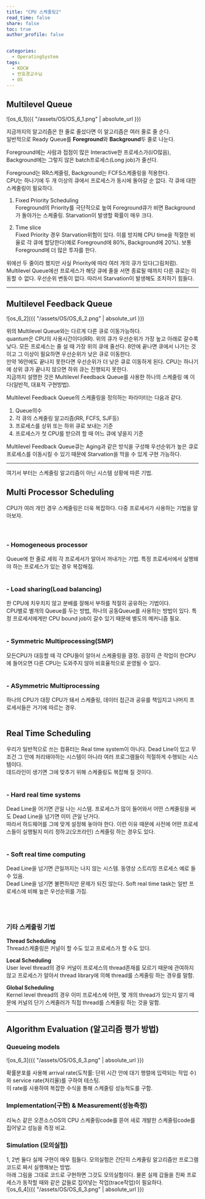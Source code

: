```yaml
---
title: "CPU 스케줄링2"
read_time: false
share: false
toc: true
author_profile: false


categories:
  - OperatingSystem
tags:
  - KOCW
  - 반효경교수님
  - OS
---
```


## Multilevel Queue  

![os_6_1]({{ "/assets/OS/OS_6_1.png" | absolute_url }})

지금까지의 알고리즘은 한 줄로 줄섰다면 이 알고리즘은 여러 줄로 줄 순다.   
일반적으로 Ready Queue를 **Foreground**와 **Background**두 줄로 나눈다.  

Foreground에는 사람과 접점이 많은 Interactive한 프로세스가(I/O많음),  
Background에는 그렇지 않은 batch프로세스(Long job)가 줄선다.  
 
Foreground는 RR스케줄링, Background는 FCFS스케줄링을 적용한다.  
CPU는 하나기에 두 개 이상의 큐에서 프로세스가 동시에 돌아갈 순 없다. 각 큐에 대한 스케줄링이 필요하다.  

1. Fixed Priority Scheduling    
Foreground의 Priority를 극단적으로 높여 Foreground큐가 비면 Background가 돌아가는 스케줄링. Starvation이 발생할 확률이 매우 크다.   

2. Time slice   
Fixed Priority 경우 Starvation위험이 있다. 이를 방지해 CPU time을 적절한 비율로 각 큐에 할당한다(예로 Foreground에 80%, Background에 20%). 보통 Foreground에 더 많은 투자를 한다.  

위에선 두 줄이라 했지만 사실 Priority에 따라 여러 개의 큐가 있다(그림처럼).  
Multilevel Queue에선 프로세스가 해당 큐에 줄을 서면 종료될 때까지 다른 큐로는 이동할 수 없다. 우선순위 변동이 없다. 따라서 Starvation이 발생해도 조치하기 힘들다.  

***

## Multilevel Feedback Queue

![os_6_2]({{ "/assets/OS/OS_6_2.png" | absolute_url }})  

위의 Multilevel Queue와는 다르게 다른 큐로 이동가능하다.  
quantum은 CPU의 사용시간이다(RR). 위의 큐가 우선순위가 가장 높고 아래로 갈수록 낮다. 모든 프로세스는 줄 설 때 가장 위의 큐에 줄선다. 8안에 끝나면 큐에서 나가는 것이고 그 이상이 필요하면 우선순위가 낮은 큐로 이동한다.  
만약 16안에도 끝나지 못한다면 우선순위가 더 낮은 큐로 이동하게 된다. CPU는 하나기에 상위 큐가 끝나지 않으면 하위 큐는 진행되지 못한다.  
지금까지 설명한 것은 Multilevel Feedback Queue를 사용한 하나의 스케줄링 예 이다(일반적, 대표적 구현방법).  

Multilevel Feedback Queue의 스케줄링을 정의하는 파라미터는 다음과 같다.
1. Queue의수  
2. 각 큐의 스케줄링 알고리즘(RR, FCFS, SJF등)  
3. 프로세스를 상위 또는 하위 큐로 보내는 기준  
4. 프로세스가 첫 CPU를 받으려 할 때 어느 큐에 넣을지 기준  


Multilevel Feedback Queue큐는 Aging과 같은 방식을 구성해 우선순위가 높은 큐로 프로세스를 이동시킬 수 있기 때문에 Starvation을 막을 수 있게 구현 가능하다.  

***

여기서 부터는 스케줄링 알고리즘이 아닌 시스템 상황에 따른 기법.  

## Multi Processor Scheduling

CPU가 여러 개인 경우 스케줄링은 더욱 복잡하다. 다중 프로세서가 사용하는 기법을 알아보자.  
<br><br>

### - Homogeneous processor
Queue에 한 줄로 세워 각 프로세서가 알아서 꺼내가는 기법. 특정 프로세서에서 실행돼야 하는 프로세스가 있는 경우 복잡해짐.  
<br>
### - Load sharing(Load balancing)
한 CPU에 치우치지 않고 분배를 잘해서 부하를 적절히 공유하는 기법이다.  
CPU별로 별개의 Queue를 두는 방법, 하나의 공동Queue를 사용하는 방법이 있다. 특정 프로세서에게만 CPU bound job이 갈수 있기 때문에 별도의 메커니즘 필요.  
<br>
### - Symmetric Multiprocessing(SMP)
모든CPU가 대등할 때 각 CPU들이 알아서 스케줄링을 결정. 굉장히 큰 작업이 한CPU에 들어오면 다른 CPU는 도와주지 않아 비효율적으로 운영될 수 있다.  
<br>
### - ASymmetric Multiprocessing
하나의 CPU가 대장 CPU가 돼서 스케줄링, 데이터 접근과 공유를 책임지고 나머지 프로세서들은 거기에 따르는 경우.  
<br>
## Real Time Scheduling
우리가 일반적으로 쓰는 컴퓨터는 Real time system이 아니다. Dead Line이 있고 무조건 그 안에 처리돼야하는 시스템이 아니라 여러 프로그램들이 적절하게 수행되는 시스템이다.  
데드라인이 생기면 그에 맞추기 위해 스케줄링도 복잡해 질 것이다.  
<br>
### - Hard real time systems
Dead Line을 어기면 큰일 나는 시스템. 프로세스가 많이 들어와서 어떤 스케줄링을 써도 Dead Line을 넘기면 이미 큰일 난거다.  
따라서 하드웨어를 그에 맞게 설정해 놓아야 한다. 이런 이유 때문에 사전에 어떤 프로세스들이 실행될지 미리 정하고(오프라인) 스케줄링 하는 경우도 있다.  
<br>
### - Soft real time computing
Dead Line을 넘기면 큰일까지는 나지 않는 시스템. 동영상 스트리밍 프로세스 예로 들 수 있음.  
Dead Line을 넘기면 불편하지만 문제가 되진 않는다. Soft real time task는 일반 프로세스에 비해 높은 우선순위를 가짐.  

<br>
<br>

### 기타 스케줄링 기법
**Thread Scheduling**  
Thread스케줄링은 커널이 할 수도 있고 프로세스가 할 수도 있다.  

**Local Scheduling**  
User level thread의 경우 커널이 프로세스의 thread존재를 모르기 때문에 관여하지 않고 프로세스가 알아서 thread library에 의해 thread를 스케줄링 하는 경우를 말함.  

**Global Scheduling**  
Kernel level thread의 경우 이미 프로세스에 어떤, 몇 개의 thread가 있는지 알기 때문에 커널의 단기 스케줄러가 직접 thread를 스케줄링 하는 것을 말함.  

***

## Algorithm Evaluation (알고리즘 평가 방법)

### Queueing models

![os_6_3]({{ "/assets/OS/OS_6_3.png" | absolute_url }})  

확률분포를 사용해 arrival rate(도착률: 단위 시간 안에 대기 행렬에 입력되는 작업 수)와 service rate(처리율)를 구하여 테스팅.  
이 rate를 사용하여 복잡한 수식을 통해 스케줄링 성능척도를 구함.  

### Implementation(구현) & Measurement(성능측정)
리눅스 같은 오픈소스OS의 CPU 스케줄링code를 뜯어 새로 개발한 스케줄링code를 집어넣고 성능을 측정 비교.  

### Simulation (모의실험)
1, 2번 둘다 실제 구현이 매우 힘들다. 모의실험은 간단히 스케줄링 알고리즘만 프로그램 코드로 짜서 실행해보는 방법.  
아래 그림을 그대로 코드로 구현하면 그것도 모의실험이다. 물론 실제 갑들을 진짜 프로세스가 동작할 때와 같은 값들로 집어넣는 작업(trace작업)이 필요하다.  
![os_6_4]({{ "/assets/OS/OS_6_3.png" | absolute_url }})  


